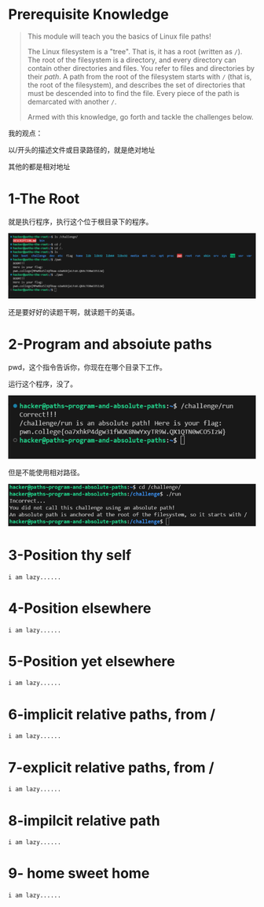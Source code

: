 # Prerequisite Knowledge

> This module will teach you the basics of Linux file paths!
>
> The Linux filesystem is a "tree". That is, it has a root (written as `/`). The root of the filesystem is a directory, and every directory can contain other directories and files. You refer to files and directories by their *path*. A path from the root of the filesystem starts with `/` (that is, the root of the filesystem), and describes the set of directories that must be descended into to find the file. Every piece of the path is demarcated with another `/`.
>
> Armed with this knowledge, go forth and tackle the challenges below.

我的观点：

以/开头的描述文件或目录路径的，就是绝对地址

其他的都是相对地址

# 1-The Root

就是执行程序，执行这个位于根目录下的程序。

![image-20241106161351376](./2%20Pondering%20Paths.assets/image-20241106161351376.png)

还是要好好的读题干啊，就读题干的英语。

# 2-Program and absoiute paths

pwd，这个指令告诉你，你现在在哪个目录下工作。

运行这个程序，没了。

![image-20241106162700543](./2%20Pondering%20Paths.assets/image-20241106162700543.png)

但是不能使用相对路径。

![image-20241106162807346](./2%20Pondering%20Paths.assets/image-20241106162807346.png)



# 3-Position thy self



```
i am lazy......
```



# 4-Position elsewhere



```
i am lazy......
```



# 5-Position yet elsewhere



```
i am lazy......
```



# 6-implicit relative paths, from /



```
i am lazy......
```



# 7-explicit relative paths, from /



```
i am lazy......
```



# 8-impilcit relative path



```
i am lazy......
```



# 9- home sweet home



```
i am lazy......
```





